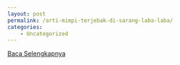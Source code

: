 ```yaml
---
layout: post
permalink: /arti-mimpi-terjebak-di-sarang-laba-laba/
categories:
    - Uncategorized
---
```


[Baca Selengkapnya](/05)